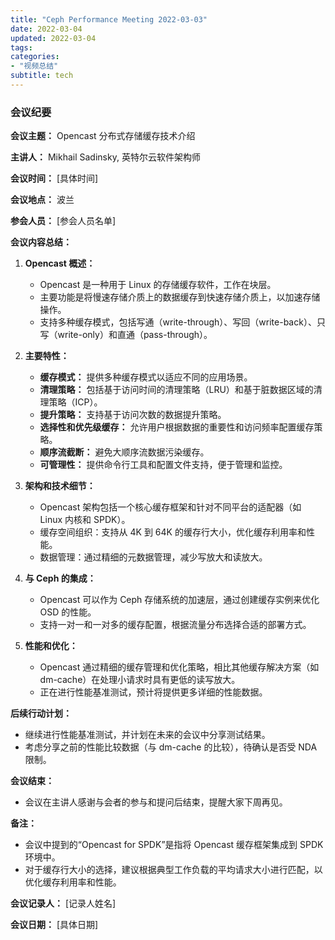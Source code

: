 ```yaml
---
title: "Ceph Performance Meeting 2022-03-03"
date: 2022-03-04
updated: 2022-03-04
tags:
categories:
- "视频总结"
subtitle: tech
---
```



### 会议纪要

**会议主题：** Opencast 分布式存储缓存技术介绍

**主讲人：** Mikhail Sadinsky, 英特尔云软件架构师

**会议时间：** [具体时间]

**会议地点：** 波兰

**参会人员：** [参会人员名单]

**会议内容总结：**

1. **Opencast 概述：**
   - Opencast 是一种用于 Linux 的存储缓存软件，工作在块层。
   - 主要功能是将慢速存储介质上的数据缓存到快速存储介质上，以加速存储操作。
   - 支持多种缓存模式，包括写通（write-through）、写回（write-back）、只写（write-only）和直通（pass-through）。

2. **主要特性：**
   - **缓存模式：** 提供多种缓存模式以适应不同的应用场景。
   - **清理策略：** 包括基于访问时间的清理策略（LRU）和基于脏数据区域的清理策略（ICP）。
   - **提升策略：** 支持基于访问次数的数据提升策略。
   - **选择性和优先级缓存：** 允许用户根据数据的重要性和访问频率配置缓存策略。
   - **顺序流截断：** 避免大顺序流数据污染缓存。
   - **可管理性：** 提供命令行工具和配置文件支持，便于管理和监控。

3. **架构和技术细节：**
   - Opencast 架构包括一个核心缓存框架和针对不同平台的适配器（如 Linux 内核和 SPDK）。
   - 缓存空间组织：支持从 4K 到 64K 的缓存行大小，优化缓存利用率和性能。
   - 数据管理：通过精细的元数据管理，减少写放大和读放大。

4. **与 Ceph 的集成：**
   - Opencast 可以作为 Ceph 存储系统的加速层，通过创建缓存实例来优化 OSD 的性能。
   - 支持一对一和一对多的缓存配置，根据流量分布选择合适的部署方式。

5. **性能和优化：**
   - Opencast 通过精细的缓存管理和优化策略，相比其他缓存解决方案（如 dm-cache）在处理小请求时具有更低的读写放大。
   - 正在进行性能基准测试，预计将提供更多详细的性能数据。

**后续行动计划：**
- 继续进行性能基准测试，并计划在未来的会议中分享测试结果。
- 考虑分享之前的性能比较数据（与 dm-cache 的比较），待确认是否受 NDA 限制。

**会议结束：**
- 会议在主讲人感谢与会者的参与和提问后结束，提醒大家下周再见。

**备注：**
- 会议中提到的“Opencast for SPDK”是指将 Opencast 缓存框架集成到 SPDK 环境中。
- 对于缓存行大小的选择，建议根据典型工作负载的平均请求大小进行匹配，以优化缓存利用率和性能。

**会议记录人：** [记录人姓名]

**会议日期：** [具体日期]